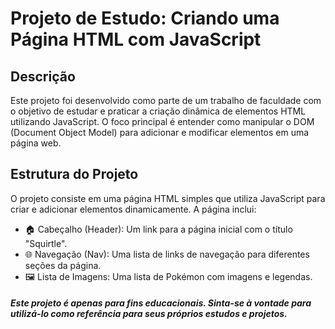 # Projeto de Estudo: Criando uma Página HTML com JavaScript
## Descrição
Este projeto foi desenvolvido como parte de um trabalho de faculdade com o objetivo de estudar e praticar a criação dinâmica de elementos HTML utilizando JavaScript. O foco principal é entender como manipular o DOM (Document Object Model) para adicionar e modificar elementos em uma página web.

## Estrutura do Projeto
O projeto consiste em uma página HTML simples que utiliza JavaScript para criar e adicionar elementos dinamicamente. A página inclui:

- 🏠 Cabeçalho (Header): Um link para a página inicial com o título "Squirtle".
- 🌐 Navegação (Nav): Uma lista de links de navegação para diferentes seções da página.
- 🖼️ Lista de Imagens: Uma lista de Pokémon com imagens e legendas.

#### *Este projeto é apenas para fins educacionais. Sinta-se à vontade para utilizá-lo como referência para seus próprios estudos e projetos.*
